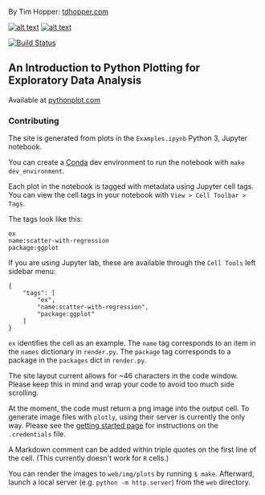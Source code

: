 <!-- Please don't remove this: Grab your social icons from https://github.com/carlsednaoui/gitsocial -->

<!-- display the social media buttons in your README -->

By Tim Hopper:
[tdhopper.com](http://www.tdhopper.com)

[![alt text][1.1]][1]
[![alt text][6.1]][6]


<!-- links to social media icons -->
<!-- no need to change these -->

<!-- icons with padding -->

[1.1]: http://i.imgur.com/tXSoThF.png (twitter icon with padding)
[2.1]: http://i.imgur.com/P3YfQoD.png (facebook icon with padding)
[3.1]: http://i.imgur.com/yCsTjba.png (google plus icon with padding)
[4.1]: http://i.imgur.com/YckIOms.png (tumblr icon with padding)
[5.1]: http://i.imgur.com/1AGmwO3.png (dribbble icon with padding)
[6.1]: http://i.imgur.com/0o48UoR.png (github icon with padding)

<!-- icons without padding -->

[1.2]: http://i.imgur.com/wWzX9uB.png (twitter icon without padding)
[2.2]: http://i.imgur.com/fep1WsG.png (facebook icon without padding)
[3.2]: http://i.imgur.com/VlgBKQ9.png (google plus icon without padding)
[4.2]: http://i.imgur.com/jDRp47c.png (tumblr icon without padding)
[5.2]: http://i.imgur.com/Vvy3Kru.png (dribbble icon without padding)
[6.2]: http://i.imgur.com/9I6NRUm.png (github icon without padding)


<!-- links to your social media accounts -->
<!-- update these accordingly -->

[1]: http://www.twitter.com/tdhopper
[6]: http://www.github.com/tdhopper

<!-- Please don't remove this: Grab your social icons from https://github.com/carlsednaoui/gitsocial -->

[![Build Status](https://travis-ci.org/tdhopper/pythonplot.com.svg?branch=master)](https://travis-ci.org/tdhopper/pythonplot.com)

## An Introduction to Python Plotting for Exploratory Data Analysis

Available at [pythonplot.com](http://pythonplot.com/)

### Contributing

The site is generated from plots in the `Examples.ipynb` Python 3, Jupyter notebook.

You can create a [Conda](https://conda.io/docs/install/quick.html) dev environment to run the notebook with `make dev_environment`.

Each plot in the notebook is tagged with metadata using Jupyter cell tags. You can view the cell tags in your notebook with `View > Cell Toolbar > Tags`.

The tags look like this:

```
ex
name:scatter-with-regression
package:ggplot
```

If you are using Jupyter lab, these are available through the `Cell Tools` left sidebar menu:
```
{
    "tags": [
        "ex",
        "name:scatter-with-regression",
        "package:ggplot"
    ]
}
```

`ex` identifies the cell as an example. The `name` tag corresponds to an item in the `names` dictionary in `render.py`. The `package` tag corresponds to a package in the `packages` dict in `render.py`.

The site layout current allows for ~46 characters in the code window. Please keep this in mind and wrap your code to avoid too much side scrolling.

At the moment, the code must return a png image into the output cell. To generate image files with `plotly`, using their server is currently the only way. Please see the [getting started page](https://plot.ly/python/getting-started/) for instructions on the `.credentials` file.

A Markdown comment can be added within triple quotes on the first line of the cell. (This currently doesn't work for `R` cells.)

You can render the images to `web/img/plots` by running `$ make`. Afterward, launch a local server (e.g. `python -m http.server`) from the `web` directory.